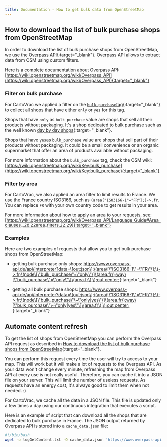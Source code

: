 ```yaml
---
title: Documentation - How to get bulk data from OpenStreetMap
---
```


## How to download the list of bulk purchase shops from OpenStreetMap

In order to download the list of bulk purchase shops from OpenStreetMap, we use the [Overpass API](https://www.overpass-api.de/){:target="_blank"}. Overpass API allows to extract data from OSM using custom filters.

Here is a complete documentation about Overpass API: [https://wiki.openstreetmap.org/wiki/Overpass_API](https://wiki.openstreetmap.org/wiki/Overpass_API){:target="_blank"}

### Filter on bulk purchase

For CartoVrac we applied a filter on the [`bulk_purchase`tag](https://wiki.openstreetmap.org/wiki/Key:bulk_purchase){:target="_blank"} to collect all shops that have either `only` or `yes` for this tag. 

Shops that have `only` as `bulk_purchase` value are shops that sell all their products without packaging. It's a shop dedicated to bulk purchase such as the well known [day by day shops](http://daybyday-shop.com){:target="_blank"}.

Shops that have `yes`as `bulk_purchase` value are shops that sell part of their products without packaging. It could be a small convenience or an organic supermarket that offer an area of products available without packaging. 

For more information about the `bulk_purchase` tag, check the OSM wiki: [https://wiki.openstreetmap.org/wiki/Key:bulk_purchase](https://wiki.openstreetmap.org/wiki/Key:bulk_purchase){:target="_blank"}

### Filter by area

For CartoVrac, we also applied an area filter to limit results to France. We use the France country ISO3166, such as `(area["ISO3166-1"="FR"];)->.fr`. You can replace `FR` with your own country code to get results in your area.

For more information about how to apply an area to your requests, see: [https://wiki.openstreetmap.org/wiki/Overpass_API/Language_Guide#Area_clauses_.28.22area_filters.22.29]{:target="_blank"}

### Examples

Here are two examples of requests that allow you to get bulk purchase shops from OpenStreetMap:

- getting bulk purchase only shops: [https://www.overpass-api.de/api/interpreter?data=\[out:json\];\(area\[\"ISO3166-1\"=\"FR\"\];\)->.fr;\(node\[\"bulk_purchase\"=\"only\"\]\(area.fr\);way\[\"bulk_purchase\"=\"only\"\]\(area.fr\);\);out center;](https://www.overpass-api.de/api/interpreter?data=[out:json];(area[%22ISO3166-1%22=%22FR%22];)-%3E.fr;(node[%22bulk_purchase%22=%22only%22](area.fr);way[%22bulk_purchase%22=%22only%22](area.fr););out%20center;){:target="_blank"}

- getting all bulk purchase shops: [https://www.overpass-api.de/api/interpreter?data=\[out:json\];\(area\[\"ISO3166-1\"=\"FR\"\];\)->.fr;\(node\[\"bulk_purchase\"\~\"only|yes\"\]\(area.fr\);way\[\"bulk_purchase\"\~\"only|yes\"\]\(area.fr\);\);out center;](https://www.overpass-api.de/api/interpreter?data=[out:json];(area[%22ISO3166-1%22=%22FR%22];)-%3E.fr;(node[%22bulk_purchase%22~%22only|yes%22](area.fr);way[%22bulk_purchase%22~%22only|yes%22](area.fr););out%20center;){:target="_blank"}

## Automate content refresh

To get the list of shops from OpenStreetMap you can perform the Overpass API request as described in 
[How to download the list of bulk purchase shops from OpenStreetMap](#How-to-download-the-list-of-bulk-purchase-shops-from-OpenStreetMap){:target="_blank"}.

You can perform this request every time the user will try to access to your map. This will work but it will make a lot of requests to the Overpass API. As your data won't change every minute, refreshing the map from Overpass API at every use is not really useful. Therefore, you can cache it into a JSON file on your server. This will limit the number of useless requests. As requests have an energy cost, it's always good to limit them when not needed. :)

For CartoVrac, we cache all the data in a JSON file. This file is updated only a few times a day using our continuous integration that executes a script.

Here is an example of script that can download all the shops that are dedicated to bulk purchase in France. The JSON output returned by Overpass API is stored into a `cache_data.json` file:

```bash
#!/bin/bash
wget -o logGetContent.txt -O cache_data.json 'https://www.overpass-api.de/api/interpreter?data=[out:json];(area["ISO3166-1"="FR"];)->.fr;((node["bulk_purchase"="only"](area.fr);way["bulk_purchase"="only"](area.fr);););out center;'

```

